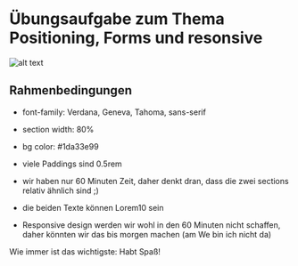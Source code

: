 # Übungsaufgabe zum Thema Positioning, Forms und resonsive

![alt text](images/BeispielBild.png)

## Rahmenbedingungen

- font-family: Verdana, Geneva, Tahoma, sans-serif

- section width: 80%
- bg color: #1da33e99

- viele Paddings sind 0.5rem
- wir haben nur 60 Minuten Zeit, daher denkt dran, dass die zwei sections relativ ähnlich sind ;)
- die beiden Texte können Lorem10 sein

- Responsive design werden wir wohl in den 60 Minuten nicht schaffen, daher könnten wir das bis morgen machen (am We bin ich nicht da)

Wie immer ist das wichtigste: Habt Spaß!